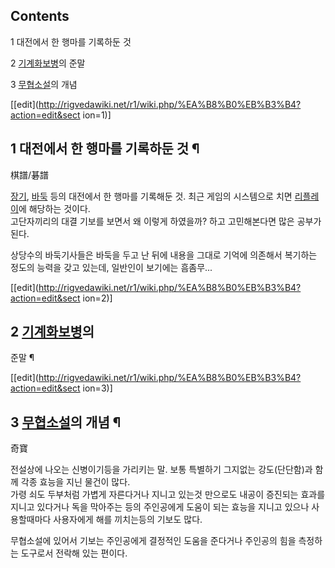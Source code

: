 ## Contents

    

1 대전에서 한 행마를 기록하둔 것

2 [기계화](%EA%B8%B0%EA%B3%84%ED%99%94.md)[보병](%EB%B3%B4%EB%B3%91.md)의 준말

3 [무협소설](%EB%AC%B4%ED%98%91%EC%86%8C%EC%84%A4.md)의 개념

[[edit](http://rigvedawiki.net/r1/wiki.php/%EA%B8%B0%EB%B3%B4?action=edit&sect
ion=1)]

## 1 대전에서 한 행마를 기록하둔 것 ¶

棋譜/碁譜

  

[장기](%EC%9E%A5%EA%B8%B0.md), [바둑](%EB%B0%94%EB%91%91.md) 등의 대전에서 한 행마를
기록해둔 것. 최근 게임의 시스템으로 치면 [리플레이](%EB%A6%AC%ED%94%8C%EB%A0%88%EC%9D%B4.md)에
해당하는 것이다.  
고단자끼리의 대결 기보를 보면서 왜 이렇게 하였을까? 하고 고민해본다면 많은 공부가 된다.

  

상당수의 바둑기사들은 바둑을 두고 난 뒤에 내용을 그대로 기억에 의존해서 복기하는 정도의 능력을 갖고 있는데, 일반인이 보기에는 흠좀무...

[[edit](http://rigvedawiki.net/r1/wiki.php/%EA%B8%B0%EB%B3%B4?action=edit&sect
ion=2)]

## 2 [기계화](%EA%B8%B0%EA%B3%84%ED%99%94.md)[보병](%EB%B3%B4%EB%B3%91.md)의
준말 ¶

  

[[edit](http://rigvedawiki.net/r1/wiki.php/%EA%B8%B0%EB%B3%B4?action=edit&sect
ion=3)]

## 3 [무협소설](%EB%AC%B4%ED%98%91%EC%86%8C%EC%84%A4.md)의 개념 ¶

奇寶

  

전설상에 나오는 신병이기등을 가리키는 말. 보통 특별하기 그지없는 강도(단단함)과 함께 각종 효능을 지닌 물건이 많다.  
가령 쇠도 두부처럼 가볍게 자른다거나 지니고 있는것 만으로도 내공이 증진되는 효과를 지니고 있다거나 독을 막아주는 등의 주인공에게 도움이
되는 효능을 지니고 있으나 사용할때마다 사용자에게 해를 끼치는등의 기보도 많다.

  

무협소설에 있어서 기보는 주인공에게 결정적인 도움을 준다거나 주인공의 힘을 측정하는 도구로서 전락해 있는 편이다.

